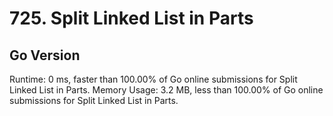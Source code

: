 # 725. Split Linked List in Parts

## Go Version
Runtime: 0 ms, faster than 100.00% of Go online submissions for Split Linked List in Parts.
Memory Usage: 3.2 MB, less than 100.00% of Go online submissions for Split Linked List in Parts.